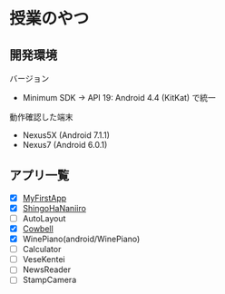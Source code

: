 # 授業のやつ

## 開発環境

バージョン
- Minimum SDK -> API 19: Android 4.4 (KitKat) で統一

動作確認した端末
- Nexus5X (Android 7.1.1)
- Nexus7  (Android 6.0.1)

## アプリ一覧

- [x] [MyFirstApp](android/MyFirstApp)
- [x] [ShingoHaNaniiro](android/ShingoHaNaniiro)
- [ ] AutoLayout
- [x] [Cowbell](android/Cowbell)
- [x] WinePiano(android/WinePiano)
- [ ] Calculator
- [ ] VeseKentei
- [ ] NewsReader
- [ ] StampCamera
